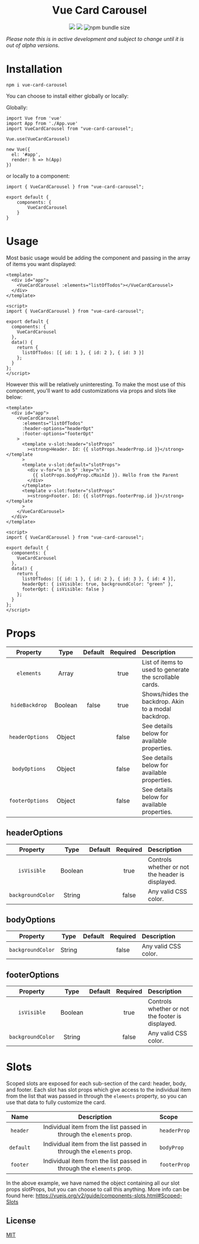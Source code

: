 <h1 align="center">Vue Card Carousel</h1>

<p align="center">
  <img src="https://img.shields.io/npm/v/vue-card-carousel.svg">
  <img src="https://img.shields.io/github/issues/TheQuail13/vue-card-carousel.svg">
  <img alt="npm bundle size" src="https://img.shields.io/bundlephobia/minzip/vue-glide-js.svg">
</p>

_Please note this is in active development and subject to change until it is out of alpha versions._

# Installation

```
npm i vue-card-carousel
```

You can choose to install either globally or locally:

Globally:

```
import Vue from 'vue'
import App from './App.vue'
import VueCardCarousel from "vue-card-carousel";

Vue.use(VueCardCarousel)

new Vue({
  el: '#app',
  render: h => h(App)
})
```

or locally to a component:

```
import { VueCardCarousel } from "vue-card-carousel";

export default {
    components: {
        VueCardCarousel
    }
}
```

# Usage

Most basic usage would be adding the component and passing in the array of items you want displayed:

```
<template>
  <div id="app">
    <VueCardCarousel :elements="listOfTodos"></VueCardCarousel>
  </div>
</template>

<script>
import { VueCardCarousel } from "vue-card-carousel";

export default {
  components: {
    VueCardCarousel
  },
  data() {
    return {
      listOfTodos: [{ id: 1 }, { id: 2 }, { id: 3 }]
    };
  }
};
</script>
```

However this will be relatively uninteresting. To make the most use of this component, you'll want to add customizations via props and slots like below:

```
<template>
  <div id="app">
    <VueCardCarousel
      :elements="listOfTodos"
      :header-options="headerOpt"
      :footer-options="footerOpt"
    >
      <template v-slot:header="slotProps"
        ><strong>Header. Id: {{ slotProps.headerProp.id }}</strong></template
      >
      <template v-slot:default="slotProps">
        <div v-for="n in 5" :key="n">
          {{ slotProps.bodyProp.cMainId }}. Hello from the Parent
        </div>
      </template>
      <template v-slot:footer="slotProps"
        ><strong>Footer. Id: {{ slotProps.footerProp.id }}</strong></template
      >
    </VueCardCarousel>
  </div>
</template>

<script>
import { VueCardCarousel } from "vue-card-carousel";

export default {
  components: {
    VueCardCarousel
  },
  data() {
    return {
      listOfTodos: [{ id: 1 }, { id: 2 }, { id: 3 }, { id: 4 }],
      headerOpt: { isVisible: true, backgroundColor: "green" },
      footerOpt: { isVisible: false }
    };
  }
};
</script>
```

# Props

|    Property     |  Type   | Default | Required | Description                                             |
| :-------------: | :-----: | :-----: | :------: | :------------------------------------------------------ |
|   `elements`    |  Array  |         |   true   | List of items to used to generate the scrollable cards. |
| `hideBackdrop`  | Boolean |  false  |   true   | Shows/hides the backdrop. Akin to a modal backdrop.     |
| `headerOptions` | Object  |         |  false   | See details below for available properties.             |
|  `bodyOptions`  | Object  |         |  false   | See details below for available properties.             |
| `footerOptions` | Object  |         |  false   | See details below for available properties.             |

## headerOptions

|     Property      |  Type   | Default | Required | Description                                      |
| :---------------: | :-----: | :-----: | :------: | :----------------------------------------------- |
|    `isVisible`    | Boolean |         |   true   | Controls whether or not the header is displayed. |
| `backgroundColor` | String  |         |  false   | Any valid CSS color.                             |

## bodyOptions

|     Property      |  Type  | Default | Required | Description          |
| :---------------: | :----: | :-----: | :------: | :------------------- |
| `backgroundColor` | String |         |  false   | Any valid CSS color. |

## footerOptions

|     Property      |  Type   | Default | Required | Description                                      |
| :---------------: | :-----: | :-----: | :------: | :----------------------------------------------- |
|    `isVisible`    | Boolean |         |   true   | Controls whether or not the footer is displayed. |
| `backgroundColor` | String  |         |  false   | Any valid CSS color.                             |

# Slots

Scoped slots are exposed for each sub-section of the card: header, body, and footer. Each slot has slot props which give access to the individual item from the list that was passed in through the `elements` property, so you can use that data to fully customize the card.

|   Name    |                             Description                              | Scope        |
| :-------: | :------------------------------------------------------------------: | :----------- |
| `header`  | Individual item from the list passed in through the `elements` prop. | `headerProp` |
| `default` | Individual item from the list passed in through the `elements` prop. | `bodyProp`   |
| `footer`  | Individual item from the list passed in through the `elements` prop. | `footerProp` |

In the above example, we have named the object containing all our slot props slotProps, but you can choose to call this anything. More info can be found here: https://vuejs.org/v2/guide/components-slots.html#Scoped-Slots

## License

[MIT](http://opensource.org/licenses/MIT)
